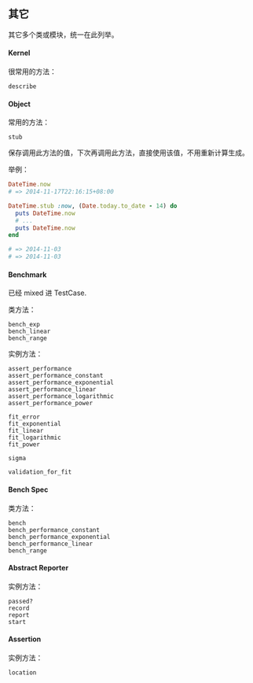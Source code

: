 ## 其它

其它多个类或模块，统一在此列举。

#### Kernel

很常用的方法：

```
describe
```

#### Object

常用的方法：

```
stub
```

保存调用此方法的值，下次再调用此方法，直接使用该值，不用重新计算生成。

举例：

```ruby
DateTime.now
# => 2014-11-17T22:16:15+08:00

DateTime.stub :now, (Date.today.to_date - 14) do
  puts DateTime.now
  # ...
  puts DateTime.now
end

# => 2014-11-03
# => 2014-11-03
```

#### Benchmark

已经 mixed 进 TestCase.

类方法：

```
bench_exp
bench_linear
bench_range
```

实例方法：

```
assert_performance
assert_performance_constant
assert_performance_exponential
assert_performance_linear
assert_performance_logarithmic
assert_performance_power

fit_error
fit_exponential
fit_linear
fit_logarithmic
fit_power

sigma

validation_for_fit
```

#### Bench Spec

类方法：

```
bench
bench_performance_constant
bench_performance_exponential
bench_performance_linear
bench_range
```

#### Abstract Reporter

实例方法：

```
passed?
record
report
start
```

#### Assertion

实例方法：

```
location
```
